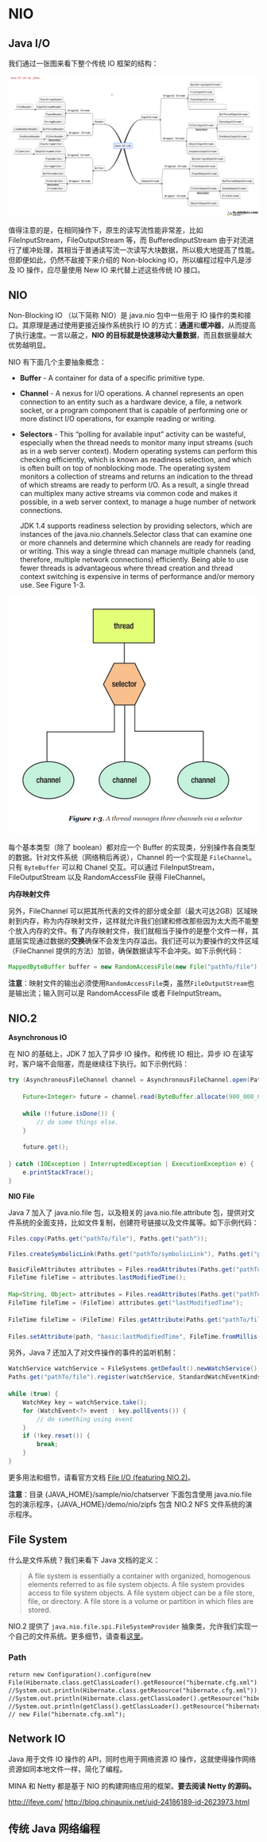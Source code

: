 # NIO

## Java I/O

我们通过一张图来看下整个传统 IO 框架的结构：

![](theIOTopology.png)

值得注意的是，在相同操作下，原生的读写流性能非常差，比如 FileInputStream，FileOutputStream 等，而 BufferedInputStream 由于对流进行了缓冲处理，其相当于普通读写流一次读写大块数据，所以极大地提高了性能。但即便如此，仍然不敌接下来介绍的 Non-blocking IO，所以编程过程中凡是涉及 IO 操作，应尽量使用 New IO 来代替上述这些传统 IO 接口。

## NIO

Non-Blocking IO （以下简称 NIO）是 java.nio 包中一些用于 IO 操作的类和接口。其原理是通过使用更接近操作系统执行 IO 的方式：**通道**和**缓冲器**，从而提高了执行速度。一言以蔽之，**NIO 的目标就是快速移动大量数据**，而且数据量越大优势越明显。

NIO 有下面几个主要抽象概念：

+ **Buffer** - A container for data of a specific primitive type.
+ **Channel** - A nexus for I/O operations. A channel represents an open connection to an entity such as a hardware device, a file, a network socket, or a program component that is capable of performing one or more distinct I/O operations, for example reading or writing.
+ **Selectors** - This “polling for available input” activity can be wasteful, especially when the thread needs to monitor many input streams (such as in a web server context). Modern operating systems can perform this checking efficiently, which is known as readiness selection, and which is often built on top of nonblocking mode. The operating system monitors a collection of streams and returns an indication to the thread of which streams are ready to perform I/O. As a result, a single thread can multiplex many active streams via common code and makes it possible, in a web server context, to manage a huge number of network connections.

   JDK 1.4 supports readiness selection by providing selectors, which are instances of the java.nio.channels.Selector class that can examine one or more channels and determine which channels are ready for reading or writing. This way a single thread can manage multiple channels (and, therefore, multiple network connections) efficiently. Being able to use fewer threads is advantageous where thread creation and thread context switching is expensive in terms of performance and/or memory use. See Figure 1-3.

![The Multiplex](theMultiplex.png)

每个基本类型（除了 boolean）都对应一个 Buffer 的实现类，分别操作各自类型的数据。针对文件系统（网络稍后再说），Channel 的一个实现是 `FileChannel`。只有 `ByteBuffer` 可以和 Chanel 交互。可以通过 FileInputStream，FileOutputStream  以及 RandomAccessFile 获得 FileChannel。

**内存映射文件**

另外，FileChannel 可以把其所代表的文件的部分或全部（最大可达2GB）区域映射到内存，称为内存映射文件，这样就允许我们创建和修改那些因为太大而不能整个放入内存的文件。有了内存映射文件，我们就相当于操作的是整个文件一样，其底层实现通过数据的**交换**确保不会发生内存溢出。我们还可以为要操作的文件区域（FileChannel 提供的方法）加锁，确保数据读写不会冲突。如下示例代码：

```Java
MappedByteBuffer buffer = new RandomAccessFile(new File("pathTo/file"), "rw").getChannel().map(FileChannel.MapMode.READ_WRITE, 0, 999_999_999); // buffer 有 get 和 set 方法，供读写用。
```

**注意**：映射文件的输出必须使用`RandomAccessFile`类，虽然`FileOutputStream`也是输出流；输入则可以是 RandomAccessFile 或者 FileInputStream。

## NIO.2

**Asynchronous IO**

在 NIO 的基础上，JDK 7 加入了异步 IO 操作。和传统 IO 相比，异步 IO 在读写时，客户端不会阻塞，而是继续往下执行。如下示例代码：

```Java
try (AsynchronousFileChannel channel = AsynchronousFileChannel.open(Paths.get("pathTo/file"));) { // 凡是实现了 AutoCloseable 接口的资源会自动关闭并释放。

    Future<Integer> future = channel.read(ByteBuffer.allocate(900_000_000), 0); // 这里不会阻塞，而是继续执行下去。

    while (!future.isDone()) {
        // do some things else.
    }

    future.get();

} catch (IOException | InterruptedException | ExecutionException e) {
    e.printStackTrace();
}
```

**NIO File**

Java 7 加入了 java.nio.file 包，以及相关的 java.nio.file.attribute 包，提供对文件系统的全面支持，比如文件复制，创建符号链接以及文件属等。如下示例代码：

```Java
Files.copy(Paths.get("pathTo/file"), Paths.get("path"));
```

```Java
Files.createSymbolicLink(Paths.get("pathTo/symbolicLink"), Paths.get("pathTo/file")); // The FileAttributes vararg enables you to specify initial file attributes that are set atomically when the link is created. However, this argument is intended for future use and is not currently implemented.
```

```Java
BasicFileAttributes attributes = Files.readAttributes(Paths.get("pathTo/file"), BasicFileAttributes.class);
FileTime fileTime = attributes.lastModifiedTime();

Map<String, Object> attributes = Files.readAttributes(Paths.get("pathTo/file"), "basic:lastModifiedTime,size"); // 可以用 * 来表示所有 basic-file-attributes.
FileTime fileTime = (FileTime) attributes.get("lastModifiedTime");

FileTime fileTime = (FileTime) Files.getAttribute(Paths.get("pathTo/file"), "basic:lastModifiedTime");

Files.setAttribute(path, "basic:lastModifiedTime", FileTime.fromMillis(System.currentTimeMillis())); // 其它属性包括 basic:creationTime，basic:lastAccessTime，basic:lastModifiedTime，basic:isSymbolicLink，basic:isDirectory，basic:isRegularFile，basic:size，dos:hidden 等；另外，Java 还提供了更直接的设置属性的方法，比如 setLastModifiedTime(Path path, FileTime time) 等。
```

另外，Java 7 还加入了对文件操作的事件的监听机制：

```Java
WatchService watchService = FileSystems.getDefault().newWatchService();
Paths.get("pathTo/file").register(watchService, StandardWatchEventKinds.ENTRY_CREATE, StandardWatchEventKinds.ENTRY_DELETE, StandardWatchEventKinds.ENTRY_MODIFY);

while (true) {
    WatchKey key = watchService.take();
    for (WatchEvent<?> event : key.pollEvents()) {
        // do something using event
    }
    if (!key.reset()) {
        break;
    }
}
```

更多用法和细节，请看官方文档 [File I/O (featuring NIO.2)](http://download.oracle.com/javase/tutorial/essential/io/fileio.html)。

**注意**：目录 {JAVA_HOME}/sample/nio/chatserver 下面包含使用 java.nio.file 包的演示程序，{JAVA_HOME}/demo/nio/zipfs 包含 NIO.2 NFS 文件系统的演示程序。

## File System

什么是文件系统？我们来看下 Java 文档的定义：

>  A file system is essentially a container with organized, homogenous elements referred to as file system objects. A file system provides access to file system objects. A file system object can be a file store, file, or directory. A file store is a volume or partition in which files are stored.

NIO.2 提供了 `java.nio.file.spi.FileSystemProvider` 抽象类，允许我们实现一个自己的文件系统。更多细节，请查看[这里](http://docs.oracle.com/javase/7/docs/technotes/guides/io/fsp/filesystemprovider.html)。

### Path

```
return new Configuration().configure(new File(Hibernate.class.getClassLoader().getResource("hibernate.cfg.xml").getFile())).buildSessionFactory();
//System.out.println(Hibernate.class.getResource("hibernate.cfg.xml"));
//System.out.println(Hibernate.class.getClassLoader().getResource("hibernate.cfg.xml"));
//System.out.println(getClass().getClassLoader().getResource("hibernate.cfg.xml"));
// new File("hibernate.cfg.xml");
```

## Network IO

Java 用于文件 IO 操作的 API，同时也用于网络资源 IO 操作，这就使得操作网络资源如同本地文件一样，简化了编程。

MINA 和 Netty 都是基于 NIO 的构建网络应用的框架。**要去阅读 Netty 的源码。**

http://ifeve.com/
http://blog.chinaunix.net/uid-24186189-id-2623973.html

## 传统 Java 网络编程

